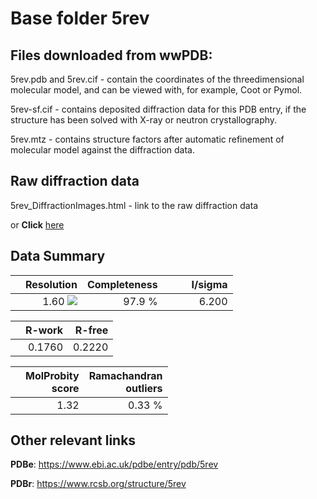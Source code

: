# Base folder 5rev

## Files downloaded from wwPDB:

5rev.pdb and 5rev.cif - contain the coordinates of the threedimensional molecular model, and can be viewed with, for example, Coot or Pymol.

5rev-sf.cif - contains deposited diffraction data for this PDB entry, if the structure has been solved with X-ray or neutron crystallography.

5rev.mtz - contains structure factors after automatic refinement of molecular model against the diffraction data.

## Raw diffraction data

5rev_DiffractionImages.html - link to the raw diffraction data 

or **Click** [here](https://zenodo.org/record/3731000) 

## Data Summary
|   | Resolution | Completeness| I/sigma |
|---|-------------:|----------------:|--------------:|
|   |1.60 ![](https://github.com/thorn-lab/coronavirus_structural_task_force/blob/master/outreach/ang.svg)|97.9  %|<img width=50/>6.200|

|   | **R-work**| **R-free**   
|---|-------------:|----------------:|           
||0.1760|0.2220|

|   |**MolProbity<br>score**| **Ramachandran<br>outliers** 
|---|-------------:|----------------:|
||1.32|0.33 %|

## Other relevant links 
**PDBe**:  https://www.ebi.ac.uk/pdbe/entry/pdb/5rev
 
**PDBr**: https://www.rcsb.org/structure/5rev 

